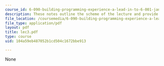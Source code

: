 ```yaml
---
course_id: 6-090-building-programming-experience-a-lead-in-to-6-001-january-iap-2005
description: These notes outline the scheme of the lecture and provide study problems.
file_location: /coursemedia/6-090-building-programming-experience-a-lead-in-to-6-001-january-iap-2005/104a59eb487052b1cd504c1672bbe913_lec3.pdf
file_type: application/pdf
layout: pdf
title: lec3.pdf
type: course
uid: 104a59eb487052b1cd504c1672bbe913

---
```

None